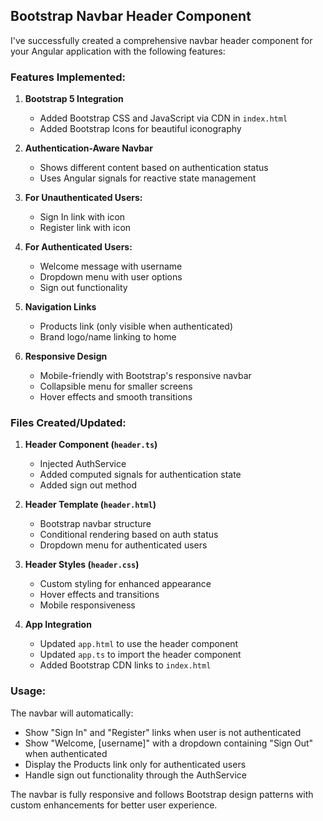 ## Bootstrap Navbar Header Component

I've successfully created a comprehensive navbar header component for your Angular application with the following features:

### Features Implemented:

1. **Bootstrap 5 Integration**

   - Added Bootstrap CSS and JavaScript via CDN in `index.html`
   - Added Bootstrap Icons for beautiful iconography

2. **Authentication-Aware Navbar**

   - Shows different content based on authentication status
   - Uses Angular signals for reactive state management

3. **For Unauthenticated Users:**

   - Sign In link with icon
   - Register link with icon

4. **For Authenticated Users:**

   - Welcome message with username
   - Dropdown menu with user options
   - Sign out functionality

5. **Navigation Links**

   - Products link (only visible when authenticated)
   - Brand logo/name linking to home

6. **Responsive Design**
   - Mobile-friendly with Bootstrap's responsive navbar
   - Collapsible menu for smaller screens
   - Hover effects and smooth transitions

### Files Created/Updated:

1. **Header Component (`header.ts`)**

   - Injected AuthService
   - Added computed signals for authentication state
   - Added sign out method

2. **Header Template (`header.html`)**

   - Bootstrap navbar structure
   - Conditional rendering based on auth status
   - Dropdown menu for authenticated users

3. **Header Styles (`header.css`)**

   - Custom styling for enhanced appearance
   - Hover effects and transitions
   - Mobile responsiveness

4. **App Integration**
   - Updated `app.html` to use the header component
   - Updated `app.ts` to import the header component
   - Added Bootstrap CDN links to `index.html`

### Usage:

The navbar will automatically:

- Show "Sign In" and "Register" links when user is not authenticated
- Show "Welcome, [username]" with a dropdown containing "Sign Out" when authenticated
- Display the Products link only for authenticated users
- Handle sign out functionality through the AuthService

The navbar is fully responsive and follows Bootstrap design patterns with custom enhancements for better user experience.
